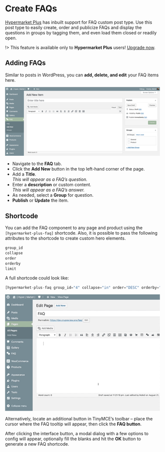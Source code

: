 # Create FAQs

[Hypermarket Plus](https://www.mypreview.one) has inbuilt support for FAQ custom post type. Use this post type to easily create, order and publicize FAQs and display the questions in groups by tagging them, and even load them closed or readily open.

!> This feature is available only to **Hypermarket Plus** users! [Upgrade now](https://www.mypreview.one).

## Adding FAQs

Similar to posts in WordPress, you can **add, delete, and edit** your FAQ items here.

![Adding FAQs](img/add-faq.png)

* Navigate to the **FAQ** tab.
* Click the **Add New** button in the top left-hand corner of the page.
* Add a **Title**.<br/>
*This will appear as a FAQ’s question.*
* Enter a **description** or custom content.<br/>
*This will appear as a FAQ’s answer.*
* As needed, select a **Group** for question.
* **Publish** or **Update** the item.

## Shortcode

You can add the FAQ component to any page and product using the ```[hypermarket-plus-faq]``` shortcode. Also, it is possible to pass the following attributes to the shortcode to create custom hero elements.

```php
group_id
collapse
order
orderby
limit
```

A full shortcode could look like:

```php
[hypermarket-plus-faq group_id="4" collapse="in" order="DESC" orderby="none" limit=""]
```

![Generate a gallery shortcode](img/generate-faq-shortcode.gif)

Alternatively, locate an additional button in TinyMCE’s toolbar – place the cursor where the FAQ tooltip will appear, then click the **FAQ button**.

After clicking the interface button, a modal dialog with a few options to config will appear, optionally fill the blanks and hit the **OK** button to generate a new FAQ shortcode.
